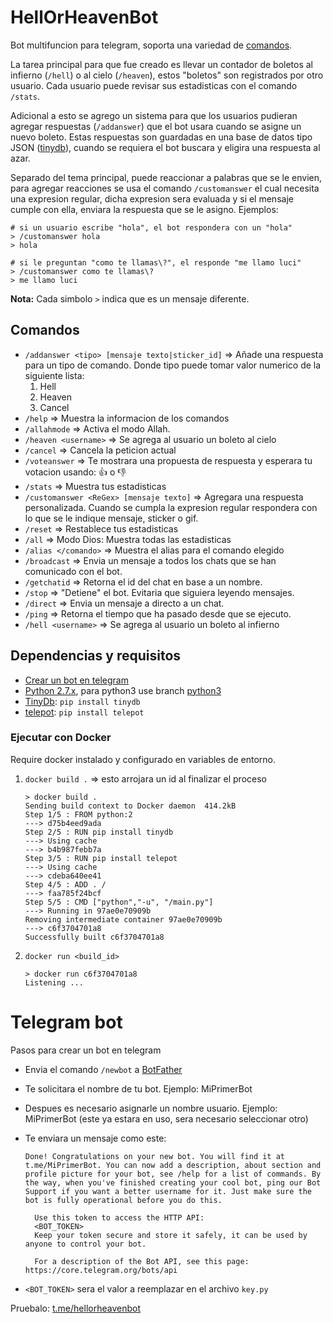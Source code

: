 # HellOrHeavenBot

Bot multifuncion para telegram, soporta una variedad de [comandos](#comandos).

La tarea principal para que fue creado es llevar un contador de boletos al infierno (`/hell`) o al cielo (`/heaven`), estos "boletos" son registrados por otro usuario. Cada usuario puede revisar sus estadisticas con el comando `/stats`.

Adicional a esto se agrego un sistema para que los usuarios pudieran agregar respuestas (`/addanswer`) que el bot usara cuando se asigne un nuevo boleto. Estas respuestas son guardadas en una base de datos tipo JSON ([tinydb][2]), cuando se requiera el bot buscara y eligira una respuesta al azar.

Separado del tema principal, puede reaccionar a palabras que se le envien, para agregar reacciones se usa el comando `/customanswer` el cual necesita una expresion regular, dicha expresion sera evaluada y si el mensaje cumple con ella, enviara la respuesta que se le asigno. Ejemplos:

```
# si un usuario escribe "hola", el bot respondera con un "hola"
> /customanswer hola
> hola

# si le preguntan "como te llamas\?", el responde "me llamo luci"
> /customanswer como te llamas\?
> me llamo luci
```

**Nota:** Cada simbolo `>` indica que es un mensaje diferente.

## Comandos

- `/addanswer <tipo> [mensaje texto|sticker_id]` => Añade una respuesta para un tipo de comando. Donde tipo puede tomar valor numerico de la siguiente lista:
  1. Hell
  2. Heaven
  3. Cancel
- `/help` => Muestra la informacion de los comandos
- `/allahmode` => Activa el modo Allah.
- `/heaven <username>` => Se agrega al usuario un boleto al cielo
- `/cancel` => Cancela la peticion actual
- `/voteanswer` => Te mostrara una propuesta de respuesta y esperara tu votacion usando: 👍 o 👎
- `/stats` => Muestra tus estadisticas
- `/customanswer <ReGex> [mensaje texto]` => Agregara una respuesta personalizada. Cuando se cumpla la expresion regular respondera con lo que se le indique mensaje, sticker o gif.
- `/reset` => Restablece tus estadisticas
- `/all` => Modo Dios: Muestra todas las estadisticas
- `/alias </comando>` => Muestra el alias para el comando elegido
- `/broadcast` => Envia un mensaje a todos los chats que se han comunicado con el bot.
- `/getchatid` => Retorna el id del chat en base a un nombre.
- `/stop` => "Detiene" el bot. Evitaria que siguiera leyendo mensajes.
- `/direct` => Envia un mensaje a directo a un chat.
- `/ping` => Retorna el tiempo que ha pasado desde que se ejecuto.
- `/hell <username>` => Se agrega al usuario un boleto al infierno

## Dependencias y requisitos

- [Crear un bot en telegram](#telegram-bot)
- [Python 2.7.x][4], para python3 use branch [python3][6]
- [TinyDb][2]: `pip install tinydb`
- [telepot][3]: `pip install telepot`

### Ejecutar con Docker

Require docker instalado y configurado en variables de entorno.

1. `docker build .` => esto arrojara un id al finalizar el proceso

   ```
   > docker build .
   Sending build context to Docker daemon  414.2kB
   Step 1/5 : FROM python:2
   ---> d75b4eed9ada
   Step 2/5 : RUN pip install tinydb
   ---> Using cache
   ---> b4b987febb7a
   Step 3/5 : RUN pip install telepot
   ---> Using cache
   ---> cdeba640ee41
   Step 4/5 : ADD . /
   ---> faa785f24bcf
   Step 5/5 : CMD ["python","-u", "/main.py"]
   ---> Running in 97ae0e70909b
   Removing intermediate container 97ae0e70909b
   ---> c6f3704701a8
   Successfully built c6f3704701a8
   ```

2. `docker run <build_id>`

   ```
   > docker run c6f3704701a8
   Listening ...
   ```

# Telegram bot

Pasos para crear un bot en telegram

- Envia el comando `/newbot` a [BotFather][5]
- Te solicitara el nombre de tu bot. Ejemplo: MiPrimerBot
- Despues es necesario asignarle un nombre usuario. Ejemplo: MiPrimerBot (este ya estara en uso, sera necesario seleccionar otro)
- Te enviara un mensaje como este:

  ```
  Done! Congratulations on your new bot. You will find it at t.me/MiPrimerBot. You can now add a description, about section and profile picture for your bot, see /help for a list of commands. By the way, when you've finished creating your cool bot, ping our Bot Support if you want a better username for it. Just make sure the bot is fully operational before you do this.

    Use this token to access the HTTP API:
    <BOT_TOKEN>
    Keep your token secure and store it safely, it can be used by anyone to control your bot.

    For a description of the Bot API, see this page: https://core.telegram.org/bots/api
  ```

- `<BOT_TOKEN>` sera el valor a reemplazar en el archivo `key.py`

Pruebalo: [t.me/hellorheavenbot][1]

[1]: https://t.me/hellorheavenbot
[2]: https://tinydb.readthedocs.io/en/latest/getting-started.html#installing-tinydb
[3]: https://telepot.readthedocs.io/en/latest/
[4]: https://www.python.org/downloads/release/python-278/#download
[5]: https://t.me/botfather
[6]: https://github.com/Tecnologer/HellOrHeavenBot/tree/python3
